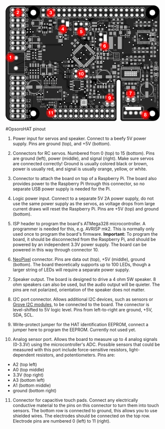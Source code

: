 

![](/images/general/OpsoroHAT_connectors.png)

#OpsoroHAT pinout
1. Power input for servos and speaker. Connect to a beefy 5V power supply.
Pins are ground (top), and +5V (bottom).

2. Connectors for RC servos. Numbered from 0 (top) to 15 (bottom). Pins are
ground (left), power (middle), and signal (right). Make sure servos are
connected correctly! Ground is usually colored black or brown, power is usually
red, and signal is usually orange, yellow, or white.

3. Connector to attach the board on top of a Raspberry Pi. The board also
provides power to the Raspberry Pi through this connector, so no separate USB
power supply is needed for the Pi.

4. Logic power input. Connect to a separate 5V 2A power supply, do not use the
same power supply as the servos, as voltage drops from large current draws will
reset the Raspberry Pi. Pins are +5V (top) and ground (bottom).

5. ISP header to program the board's ATMega328 microcontroller. A programmer is
needed for this, e.g. AVRISP mk2. This is normally only used once to program the
board's firmware. **Important:** To program the board, it should be disconnected
from the Raspberry Pi, and should be powered by an independent 3.3V power supply.
The board can be powered in this way through connector 10.

6. [NeoPixel](http://www.adafruit.com/category/168) connector. Pins are data out
(top), +5V (middle), ground (bottom). The board theoretically supports up to 100
LEDs, though a larger string of LEDs will require a separate power supply.

7. Speaker output. The board is designed to drive a 4 ohm 5W speaker. 8 ohm
speakers can also be used, but the audio output will be quieter. The pins are
not polarized, orientation of the speaker does not matter.

8. I2C port connector. Allows additional I2C devices, such as sensors or
[Grove I2C modules](http://www.seeedstudio.com/wiki/Grove_System), to be
connected to the board. The connector is level-shifted to 5V logic level.
Pins from left-to-right are ground, +5V, SDA, SCL.

9. Write-protect jumper for the HAT identification EEPROM, connect a jumper here
to program the EEPROM. Currently not used yet.

10. Analog sensor port. Allows the board to measure up to 4 analog signals
(0-3.3V) using the microcontroller's ADC. Possible sensors that could be
measured with this port include force-sensitive resistors,
light-dependent resistors, and potentiometers. Pins are:
  * A2 (top left)
  * A0 (top middle)
  * 3.3V (top right)
  * A3 (bottom left)
  * A1 (bottom middle)
  * ground (bottom right)

11. Connector for capacitive touch pads. Connect any electrically conductive
material to the pins on this connector to turn them into touch sensors. The
bottom row is connected to ground, this allows you to use shielded wires. The
electrodes should be connected on the top row. Electrode pins are numbered 0
(left) to 11 (right).
